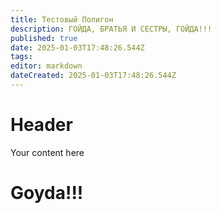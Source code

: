 ```yaml
---
title: Тестовый Полигон
description: ГОЙДА, БРАТЬЯ И СЕСТРЫ, ГОЙДА!!!
published: true
date: 2025-01-03T17:48:26.544Z
tags: 
editor: markdown
dateCreated: 2025-01-03T17:48:26.544Z
---
```


# Header
Your content here
<!DOCTYPE html>
<body>
  <h1 class="interesting-shit">Goyda!!!</h1>
</body>